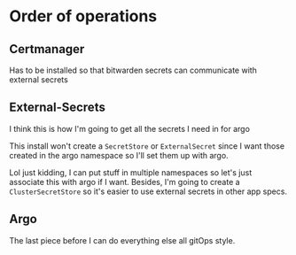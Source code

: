# Order of operations

## Certmanager

Has to be installed so that bitwarden secrets can communicate with external secrets

## External-Secrets

I think this is how I'm going to get all the secrets I need in for argo

This install won't create a `SecretStore` or `ExternalSecret` since
I want those created in the argo namespace so I'll set them up with argo.

Lol just kidding, I can put stuff in multiple namespaces so let's just associate
this with argo if I want. Besides, I'm going to create a `ClusterSecretStore`
so it's easier to use external secrets in other app specs.

## Argo

The last piece before I can do everything else all gitOps style.
